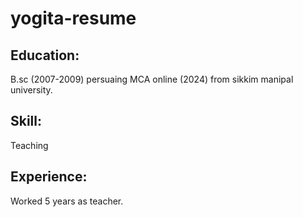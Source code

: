 # yogita-resume

## Education:

B.sc (2007-2009)
persuaing MCA online (2024) from sikkim manipal university.

## Skill:

Teaching

## Experience:

 Worked 5 years as teacher.
